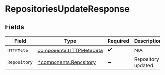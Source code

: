 # RepositoriesUpdateResponse


## Fields

| Field                                                              | Type                                                               | Required                                                           | Description                                                        |
| ------------------------------------------------------------------ | ------------------------------------------------------------------ | ------------------------------------------------------------------ | ------------------------------------------------------------------ |
| `HTTPMeta`                                                         | [components.HTTPMetadata](../../models/components/httpmetadata.md) | :heavy_check_mark:                                                 | N/A                                                                |
| `Repository`                                                       | [*components.Repository](../../models/components/repository.md)    | :heavy_minus_sign:                                                 | Repository updated.                                                |